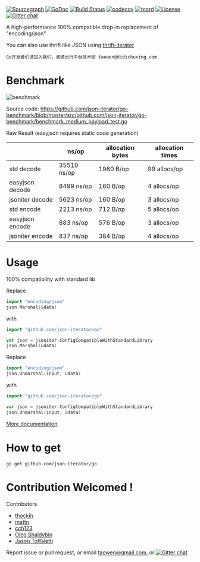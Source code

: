 [![Sourcegraph](https://sourcegraph.com/github.com/json-iterator/go/-/badge.svg)](https://sourcegraph.com/github.com/json-iterator/go?badge)
[![GoDoc](http://img.shields.io/badge/go-documentation-blue.svg?style=flat-square)](http://godoc.org/github.com/json-iterator/go)
[![Build Status](https://travis-ci.org/json-iterator/go.svg?branch=master)](https://travis-ci.org/json-iterator/go)
[![codecov](https://codecov.io/gh/json-iterator/go/branch/master/graph/badge.svg)](https://codecov.io/gh/json-iterator/go)
[![rcard](https://goreportcard.com/badge/github.com/json-iterator/go)](https://goreportcard.com/report/github.com/json-iterator/go)
[![License](http://img.shields.io/badge/license-mit-blue.svg?style=flat-square)](https://raw.githubusercontent.com/json-iterator/go/master/LICENSE)
[![Gitter chat](https://badges.gitter.im/gitterHQ/gitter.png)](https://gitter.im/json-iterator/Lobby)

A high-performance 100% compatible drop-in replacement of "encoding/json"

You can also use thrift like JSON using [thrift-iterator](https://github.com/thrift-iterator/go)

```
Go开发者们请加入我们，滴滴出行平台技术部 taowen@didichuxing.com
```

# Benchmark

![benchmark](http://jsoniter.com/benchmarks/go-benchmark.png)

Source code: https://github.com/json-iterator/go-benchmark/blob/master/src/github.com/json-iterator/go-benchmark/benchmark_medium_payload_test.go

Raw Result (easyjson requires static code generation)

| | ns/op | allocation bytes | allocation times |
| --- | --- | --- | --- |
| std decode | 35510 ns/op | 1960 B/op | 99 allocs/op |
| easyjson decode | 8499 ns/op | 160 B/op | 4 allocs/op |
| jsoniter decode | 5623 ns/op | 160 B/op | 3 allocs/op |
| std encode | 2213 ns/op | 712 B/op | 5 allocs/op |
| easyjson encode | 883 ns/op | 576 B/op | 3 allocs/op |
| jsoniter encode | 837 ns/op | 384 B/op | 4 allocs/op |

# Usage

100% compatibility with standard lib

Replace

```go
import "encoding/json"
json.Marshal(&data)
```

with 

```go
import "github.com/json-iterator/go"

var json = jsoniter.ConfigCompatibleWithStandardLibrary
json.Marshal(&data)
```

Replace

```go
import "encoding/json"
json.Unmarshal(input, &data)
```

with

```go
import "github.com/json-iterator/go"

var json = jsoniter.ConfigCompatibleWithStandardLibrary
json.Unmarshal(input, &data)
```

[More documentation](http://jsoniter.com/migrate-from-go-std.html)

# How to get

```
go get github.com/json-iterator/go
```

# Contribution Welcomed !

Contributors

* [thockin](https://github.com/thockin) 
* [mattn](https://github.com/mattn)
* [cch123](https://github.com/cch123)
* [Oleg Shaldybin](https://github.com/olegshaldybin)
* [Jason Toffaletti](https://github.com/toffaletti)

Report issue or pull request, or email taowen@gmail.com, or [![Gitter chat](https://badges.gitter.im/gitterHQ/gitter.png)](https://gitter.im/json-iterator/Lobby)
